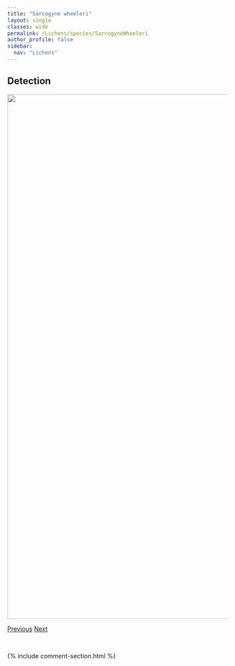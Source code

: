 ```yaml
---
title: "Sarcogyne wheeleri"
layout: single
classes: wide
permalink: /Lichens/species/SarcogyneWheeleri
author_profile: false
sidebar:
  nav: "Lichens"
---
```


<h2>Detection</h2>

<a href="https://drive.google.com/uc?export=view&id=15XeVrRPv8GL8WgMsr53KHP232xI7KMLo">
<img src="https://drive.google.com/uc?export=view&id=15XeVrRPv8GL8WgMsr53KHP232xI7KMLo" height = "1200" width = "800">
</a>


<a href="/DevelopmentWebsite/Lichens/species/RostaniaVespertillionis" class="pagination--pager" title="Rostania vespertillionis">Previous</a> <a href="/DevelopmentWebsite/Lichens/species/SolorinaBispora" class="pagination--pager" title="Solorina bispora">Next</a>

<p>&nbsp;</p>

{% include comment-section.html %}
